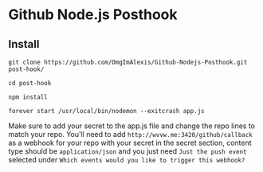 Github Node.js Posthook
=============

Install
------------

``git clone https://github.com/OmgImAlexis/Github-Nodejs-Posthook.git post-hook/``

``cd post-hook``

``npm install``

``forever start /usr/local/bin/nodemon --exitcrash app.js``

Make sure to add your secret to the app.js file and change the repo lines to match your repo.
You'll need to add ``http://wvvw.me:3420/github/callback`` as a webhook for your repo with your secret in the secret section, content type should be ``application/json`` and you just need ``Just the push event`` selected under ``Which events would you like to trigger this webhook?``
